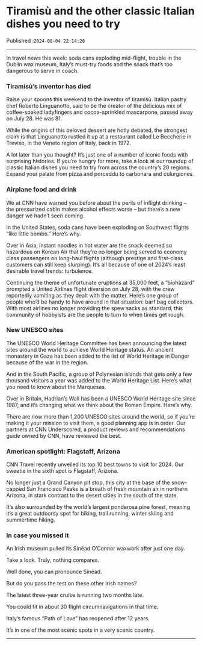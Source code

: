 # Tiramisù and the other classic Italian dishes you need to try

Published :`2024-08-04 22:14:28`

---

In travel news this week: soda cans exploding mid-flight, trouble in the Dublin wax museum, Italy’s must-try foods and the snack that’s too dangerous to serve in coach.

### Tiramisù’s inventor has died

Raise your spoons this weekend to the inventor of tiramisù. Italian pastry chef Roberto Linguanotto, said to be the creator of the delicious mix of coffee-soaked ladyfingers and cocoa-sprinkled mascarpone, passed away on July 28. He was 81.

While the origins of this beloved dessert are hotly debated, the strongest claim is that Linguanotto rustled it up at a restaurant called Le Beccherie in Treviso, in the Veneto region of Italy, back in 1972.

A lot later than you thought? It’s just one of a number of iconic foods with surprising histories. If you’re hungry for more, take a look at our roundup of classic Italian dishes you need to try from across the country’s 20 regions. Expand your palate from pizza and porceddu to carbonara and culurgiones.

### Airplane food and drink

We at CNN have warned you before about the perils of inflight drinking – the pressurized cabin makes alcohol effects worse – but there’s a new danger we hadn’t seen coming.

In the United States, soda cans have been exploding on Southwest flights “like little bombs.” Here’s why.

Over in Asia, instant noodles in hot water are the snack deemed so hazardous on Korean Air that they’re no longer being served to economy class passengers on long-haul flights (although prestige and first-class customers can still keep slurping). It’s all because of one of 2024’s least desirable travel trends: turbulence.

Continuing the theme of unfortunate eruptions at 35,000 feet, a “biohazard” prompted a United Airlines flight diversion on July 28, with the crew reportedly vomiting as they dealt with the matter. Here’s one group of people who’d be handy to have around in that situation: barf bag collectors. With most airlines no longer providing the spew sacks as standard, this community of hobbyists are the people to turn to when times get rough.

### New UNESCO sites

The UNESCO World Heritage Committee has been announcing the latest sites around the world to achieve World Heritage status. An ancient monastery in Gaza has been added to the list of World Heritage in Danger because of the war in the region.

And in the South Pacific, a group of Polynesian islands that gets only a few thousand visitors a year was added to the World Heritage List. Here’s what you need to know about the Marquesas.

Over in Britain, Hadrian’s Wall has been a UNESCO World Heritage site since 1987, and it’s changing what we think about the Roman Empire. Here’s why.

There are now more than 1,200 UNESCO sites around the world, so if you’re making it your mission to visit them, a good planning app is in order. Our partners at CNN Underscored, a product reviews and recommendations guide owned by CNN, have reviewed the best.

### American spotlight: Flagstaff, Arizona

CNN Travel recently unveiled its top 10 best towns to visit for 2024. Our sweetie in the sixth spot is Flagstaff, Arizona.

No longer just a Grand Canyon pit stop, this city at the base of the snow-capped San Francisco Peaks is a breath of fresh mountain air in northern Arizona, in stark contrast to the desert cities in the south of the state.

It’s also surrounded by the world’s largest ponderosa pine forest, meaning it’s a great outdoorsy spot for biking, trail running, winter skiing and summertime hiking.

### In case you missed it

An Irish museum pulled its Sinéad O’Connor waxwork after just one day.

Take a look. Truly, nothing compares.

Well done, you can pronounce Sinéad.

But do you pass the test on these other Irish names?

The latest three-year cruise is running two months late.

You could fit in about 30 flight circumnavigations in that time.

Italy’s famous “Path of Love” has reopened after 12 years.

It’s in one of the most scenic spots in a very scenic country.

---

